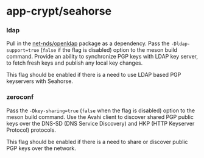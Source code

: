 # app-crypt/seahorse

### ldap
Pull in the [net-nds/openldap](../net-nds/openldap.md) package as a dependency. Pass the `-Dldap-support=true` (`false` if the flag is disabled) option to the meson build command. Provide an ability to synchronize PGP keys with LDAP key server, to fetch fresh keys and publish any local key changes.

This flag should be enabled if there is a need to use LDAP based PGP keyservers with Seahorse.

### zeroconf
Pass the `-Dkey-sharing=true` (`false` when the flag is disabled) option to the meson build command. Use the Avahi client to discover shared PGP public keys over the DNS-SD (DNS Service Discovery) and HKP (HTTP Keyserver Protocol) protocols.

This flag should be enabled if there is a need to share or discover public PGP keys over the network.
